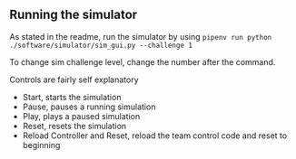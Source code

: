 ## Running the simulator

As stated in the readme, run the simulator by using 
```pipenv run python ./software/simulator/sim_gui.py --challenge 1```

To change sim challenge level, change the number after the command.

Controls are fairly self explanatory 

- Start, starts the simulation
- Pause, pauses a running simulation
- Play, plays a paused simulation
- Reset, resets the simulation
- Reload Controller and Reset, reload the team control code and reset to beginning